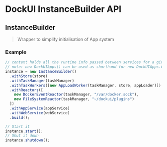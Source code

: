 # DockUI InstanceBuilder API

## InstanceBuilder

> Wrapper to simplify initialisation of App system

### Example

```javascript
// context holds all the runtime info passed between services for a given instance.
// note: new DockUIApps() can be used as shorthand for new DockUIApps.ContextBuilder()
instance = new InstanceBuilder()
  .withStore(store)
  .withTaskManager(taskManager)
  .withTaskWorkers([new AppLoadWorker(taskManager, store, appLoader)])
  .withReactors([
    new DockerEventReactor(taskManager, "/var/docker.sock"),
    new FileSystemReactor(taskManager, "~/dockui/plugins")
  ])
  .withAppService(appService)
  .withWebService(webService)
  .build();

// Start it
instance.start();
// Shut it down
instance.shutdown();
```
